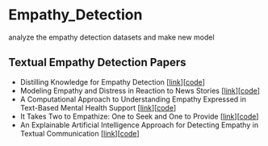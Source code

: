 # Empathy_Detection
analyze the empathy detection datasets and make new model
## Textual Empathy Detection Papers
- Distilling Knowledge for Empathy Detection [[link](https://aclanthology.org/2021.findings-emnlp.314/)][[code](https://github.com/Mahhos/KDempathy)]
- Modeling Empathy and Distress in Reaction to News Stories [[link](https://aclanthology.org/D18-1507.pdf)][[code](https://github.com/wwbp/empathic_reactions)]
- A Computational Approach to Understanding Empathy Expressed in Text-Based Mental Health Support [[link](https://arxiv.org/abs/2009.08441)][[code](https://github.com/behavioral-data/Empathy-Mental-Health)]
- It Takes Two to Empathize: One to Seek and One to Provide [[link](https://ojs.aaai.org/index.php/AAAI/article/view/17539)][[code](https://github.com/Mahhos/Empathy)]
- An Explainable Artificial Intelligence Approach for Detecting Empathy in Textual Communication [[link](https://www.mdpi.com/2076-3417/12/19/9407#app2-applsci-12-09407)][[code](https://github.com/Dregdael/EmpatheticConversations-EC)]
